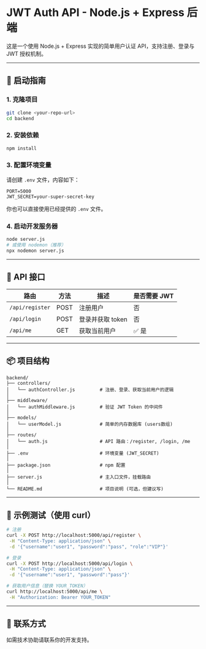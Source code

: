 # JWT Auth API - Node.js + Express 后端

这是一个使用 Node.js + Express 实现的简单用户认证 API，支持注册、登录与 JWT 授权机制。

---

## 🚀 启动指南

### 1. 克隆项目
```bash
git clone <your-repo-url>
cd backend
```

### 2. 安装依赖
```bash
npm install
```

### 3. 配置环境变量
请创建 `.env` 文件，内容如下：

```env
PORT=5000
JWT_SECRET=your-super-secret-key
```

你也可以直接使用已经提供的 `.env` 文件。

### 4. 启动开发服务器
```bash
node server.js
# 或使用 nodemon（推荐）
npx nodemon server.js
```

---

## 🔐 API 接口

| 路由             | 方法 | 描述         | 是否需要 JWT |
|------------------|------|--------------|---------------|
| `/api/register`  | POST | 注册用户         | 否            |
| `/api/login`     | POST | 登录并获取 token | 否        |
| `/api/me`        | GET  | 获取当前用户     | ✅ 是         |

---

## 📦 项目结构
```
backend/
├── controllers/
│   └── authController.js         # 注册、登录、获取当前用户的逻辑
│
├── middleware/
│   └── authMiddleware.js         # 验证 JWT Token 的中间件
│
├── models/
│   └── userModel.js              # 简单的内存数据库 (users数组)
│
├── routes/
│   └── auth.js                   # API 路由：/register, /login, /me
│
├── .env                          # 环境变量 (JWT_SECRET)
│
├── package.json                  # npm 配置
│
├── server.js                     # 主入口文件，挂载路由
│
└── README.md                     # 项目说明 (可选，但建议写)
```

---

## 🧪 示例测试（使用 curl）
```bash
# 注册
curl -X POST http://localhost:5000/api/register \
 -H "Content-Type: application/json" \
 -d '{"username":"user1", "password":"pass", "role":"VIP"}'

# 登录
curl -X POST http://localhost:5000/api/login \
 -H "Content-Type: application/json" \
 -d '{"username":"user1", "password":"pass"}'

# 获取用户信息（替换 YOUR_TOKEN）
curl http://localhost:5000/api/me \
 -H "Authorization: Bearer YOUR_TOKEN"
```

---

## 🤝 联系方式

如需技术协助请联系你的开发支持。